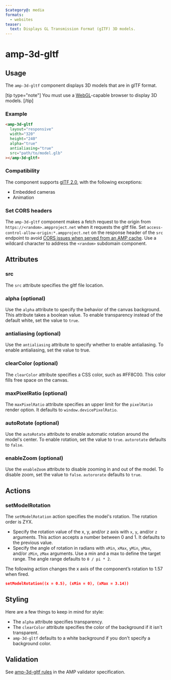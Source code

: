 ```yaml
---
$category@: media
formats:
  - websites
teaser:
  text: Displays GL Transmission Format (gITF) 3D models.
---
```


<!--
Copyright 2018 The AMP HTML Authors. All Rights Reserved.

Licensed under the Apache License, Version 2.0 (the "License");
you may not use this file except in compliance with the License.
You may obtain a copy of the License at

      http://www.apache.org/licenses/LICENSE-2.0

Unless required by applicable law or agreed to in writing, software
distributed under the License is distributed on an "AS-IS" BASIS,
WITHOUT WARRANTIES OR CONDITIONS OF ANY KIND, either express or implied.
See the License for the specific language governing permissions and
limitations under the License.
-->

# amp-3d-gltf

## Usage

The `amp-3d-gltf` component displays 3D models that are in gITF format.

[tip type="note"]
You must use a [WebGL](https://developer.mozilla.org/en-US/docs/Web/API/WebGL_API)-capable browser to display 3D models.
[/tip]

### Example

```html
<amp-3d-gltf
  layout="responsive"
  width="320"
  height="240"
  alpha="true"
  antialiasing="true"
  src="path/to/model.glb"
></amp-3d-gltf>
```

### Compatibility

The component supports [glTF 2.0](https://github.com/KhronosGroup/glTF/tree/master/specification/2.0#cameras),
with the following exceptions:

- Embedded cameras
- Animation

### Set CORS headers

The `amp-3d-gltf` component makes a fetch request to the origin from
`https://<random>.ampproject.net` when it requests the gltf file. Set
`access-control-allow-origin:*.ampproject.net` on the response header of the
`src` endpoint to avoid
[CORS issues when served from an AMP cache](https://amp.dev/documentation/guides-and-tutorials/learn/amp-caches-and-cors/amp-cors-requests/?format=websites).
Use a wildcard character to address the `<random>` subdomain component.

## Attributes

### src

The `src` attribute specifies the gltf file location.

### alpha (optional)

Use the `alpha` attribute to specify the behavior of the canvas background.
This attribute takes a boolean value. To enable transparency instead of the
default white, set the value to `true`.

### antialiasing (optional)

Use the `antialiasing` attribute to specify whether to enable antialiasing. To
enable antialiasing, set the value to true.

### clearColor (optional)

The `clearColor` attribute specifies a CSS color, such as #FF8C00. This color
fills free space on the canvas.

### maxPixelRatio (optional)

The `maxPixelRatio` attribute specifies an upper limit for the `pixelRatio`
render option. It defaults to `window.devicePixelRatio`.

### autoRotate (optional)

Use the `autoRotate` attribute to enable automatic rotation around the model's
center. To enable rotation, set the value to `true`. `autorotate` defaults to
`false`.

### enableZoom (optional)

Use the `enableZoom` attribute to disable zooming in and out of the model. To
disable zoom, set the value to `false`. `autororate` defaults to `true`.

## Actions

### setModelRotation

The `setModelRotation` action specifies the model's rotation. The rotation order
is ZYX.

- Specify the rotation value of the x, y, and/or z axis with `x`, `y`, and/or
  `z` arguments. This action accepts a number between 0 and 1. It defaults to the
  previous value.
- Specify the angle of rotation in radians with `xMin`, `xMax`, `yMin`, `yMax`,
  and/or `zMin`, `zMax` arguments. Use a min and a max to define the target range.
  The angle range defaults to `0 / pi * 2`.

The following action changes the x axis of the component’s rotation to 1.57 when fired.

```json
setModelRotation((x = 0.5), (xMin = 0), (xMax = 3.14))
```

## Styling

Here are a few things to keep in mind for style:

- The `alpha` attribute specifies transparency.
- The `clearColor` attribute specifies the color of the background if it isn't transparent.
- `amp-3d-gltf` defaults to a white background if you don't specify a background color.

## Validation

See [amp-3d-gltf rules](https://github.com/ampproject/amphtml/blob/master/extensions/amp-3d-gltf/validator-amp-3d-gltf.protoascii)
in the AMP validator specification.
